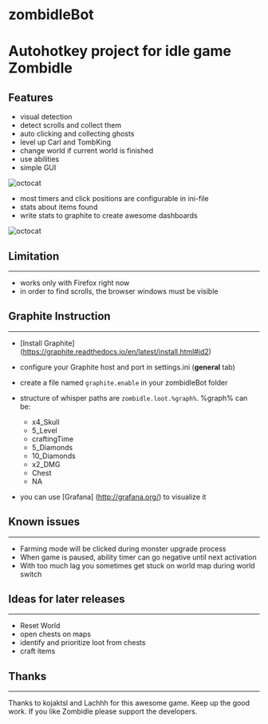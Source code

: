 # zombidleBot
Autohotkey project for idle game Zombidle
=============

## Features
* visual detection
* detect scrolls and collect them
* auto clicking and collecting ghosts
* level up Carl and TombKing
* change world if current world is finished
* use abilities
* simple GUI

![octocat](https://github.com/cottiAC/zombidleBot/blob/master/imgs/readme/gui.png)
* most timers and click positions are configurable in ini-file
* stats about items found
* write stats to graphite to create awesome dashboards

![octocat](https://github.com/cottiAC/zombidleBot/blob/master/imgs/readme/graph.png)

## Limitation
-------
* works only with Firefox right now
* in order to find scrolls, the browser windows must be visible

## Graphite Instruction
-------
* [Install Graphite] (https://graphite.readthedocs.io/en/latest/install.html#id2)
* configure your Graphite host and port in settings.ini (**general** tab)
* create a file named `graphite.enable` in your zombidleBot folder
* structure of whisper paths are `zombidle.loot.%graph%`. %graph% can be:
  * x4_Skull
  * 5_Level
  * craftingTime
  * 5_Diamonds
  * 10_Diamonds
  * x2_DMG
  * Chest
  * NA

* you can use [Grafana] (http://grafana.org/) to visualize it

## Known issues
-------
* Farming mode will be clicked during monster upgrade process
* When game is paused, ability timer can go negative until next activation
* With too much lag you sometimes get stuck on world map during world switch

## Ideas for later releases
-------
* Reset World
* open chests on maps
* identify and prioritize loot from chests
* craft items

## Thanks
-------
Thanks to kojaktsl and Lachhh for this awesome game. Keep up the good work.
If you like Zombidle please support the developers. 

